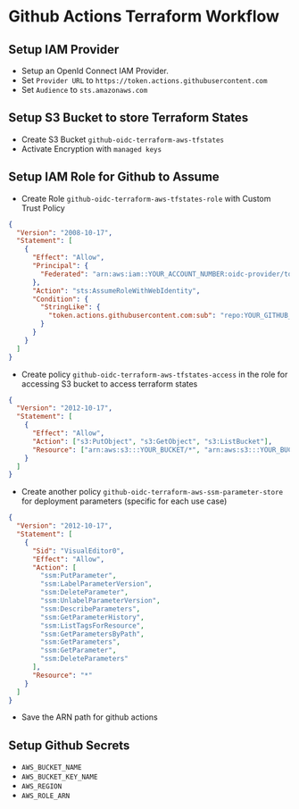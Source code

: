 # Github Actions Terraform Workflow

## Setup IAM Provider

- Setup an OpenId Connect IAM Provider.
- Set `Provider URL` to `https://token.actions.githubusercontent.com`
- Set `Audience` to `sts.amazonaws.com`

## Setup S3 Bucket to store Terraform States

- Create S3 Bucket `github-oidc-terraform-aws-tfstates`
- Activate Encryption with `managed keys`

## Setup IAM Role for Github to Assume

- Create Role `github-oidc-terraform-aws-tfstates-role` with Custom Trust Policy

```json
{
  "Version": "2008-10-17",
  "Statement": [
    {
      "Effect": "Allow",
      "Principal": {
        "Federated": "arn:aws:iam::YOUR_ACCOUNT_NUMBER:oidc-provider/token.actions.githubusercontent.com"
      },
      "Action": "sts:AssumeRoleWithWebIdentity",
      "Condition": {
        "StringLike": {
          "token.actions.githubusercontent.com:sub": "repo:YOUR_GITHUB_USERNAME/YOUR_REPO_NAME:*"
        }
      }
    }
  ]
}
```

- Create policy `github-oidc-terraform-aws-tfstates-access` in the role for accessing S3 bucket to access terraform states

```json
{
  "Version": "2012-10-17",
  "Statement": [
    {
      "Effect": "Allow",
      "Action": ["s3:PutObject", "s3:GetObject", "s3:ListBucket"],
      "Resource": ["arn:aws:s3:::YOUR_BUCKET/*", "arn:aws:s3:::YOUR_BUCKET"]
    }
  ]
}
```

- Create another policy `github-oidc-terraform-aws-ssm-parameter-store` for deployment parameters (specific for each use case)

```json
{
  "Version": "2012-10-17",
  "Statement": [
    {
      "Sid": "VisualEditor0",
      "Effect": "Allow",
      "Action": [
        "ssm:PutParameter",
        "ssm:LabelParameterVersion",
        "ssm:DeleteParameter",
        "ssm:UnlabelParameterVersion",
        "ssm:DescribeParameters",
        "ssm:GetParameterHistory",
        "ssm:ListTagsForResource",
        "ssm:GetParametersByPath",
        "ssm:GetParameters",
        "ssm:GetParameter",
        "ssm:DeleteParameters"
      ],
      "Resource": "*"
    }
  ]
}
```

- Save the ARN path for github actions

## Setup Github Secrets

- `AWS_BUCKET_NAME`
- `AWS_BUCKET_KEY_NAME`
- `AWS_REGION`
- `AWS_ROLE_ARN`

